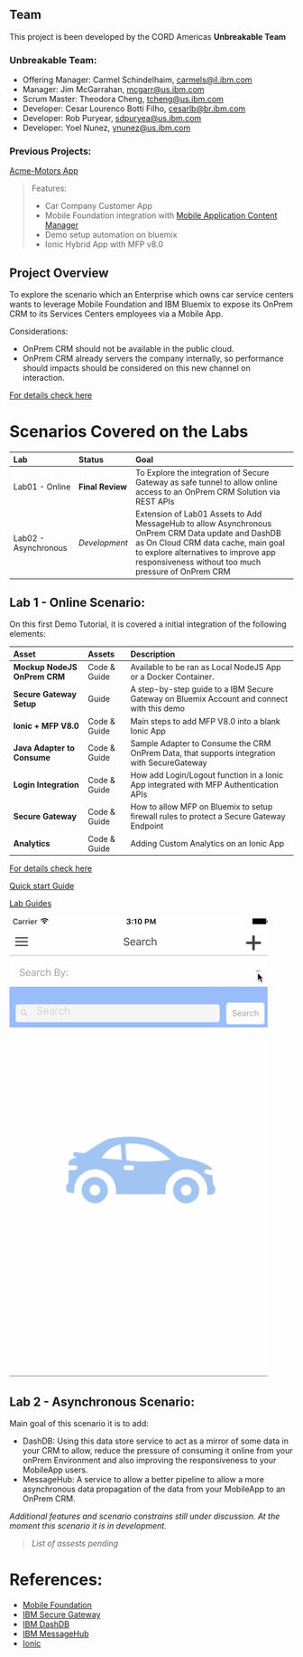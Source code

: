 ## Team

This project is been developed by the CORD Americas **Unbreakable Team**

### Unbreakable Team:

* Offering Manager: Carmel Schindelhaim, carmels@il.ibm.com
* Manager: Jim McGarrahan, mcgarr@us.ibm.com
* Scrum Master: Theodora Cheng, tcheng@us.ibm.com
* Developer: Cesar Lourenco Botti Filho, cesarlb@br.ibm.com
* Developer: Rob Puryear, sdpuryea@us.ibm.com
* Developer: Yoel Nunez, ynunez@us.ibm.com

### Previous Projects:

[Acme-Motors App](https://ibm.box.com/s/3j2r89z8acn4qdq6a08v7918idizifnb)
> Features:
> - Car Company Customer App
> - Mobile Foundation integration with [Mobile Application Content Manager](https://console.ng.bluemix.net/catalog/services/mobile-application-content-manager/)
> - Demo setup automation on bluemix
> - Ionic Hybrid App with MFP v8.0

## Project Overview

To explore the scenario which an Enterprise which owns car service centers wants to leverage Mobile Foundation and IBM Bluemix to expose its OnPrem CRM to its Services Centers employees via a Mobile App.

Considerations:
- OnPrem CRM should not be available in the public cloud.
- OnPrem CRM already servers the company internally, so performance should impacts should be considered on this new channel on interaction.

[For details check here](/Lab/0.Overview.md)


# Scenarios Covered on the Labs
| Lab                  | Status           | Goal                                                                                                                                                                                                                                    |
|:---------------------|:-----------------|:----------------------------------------------------------------------------------------------------------------------------------------------------------------------------------------------------------------------------------------|
| Lab01 - Online       | **Final Review** | To Explore the integration of Secure Gateway as safe tunnel to allow online access to an OnPrem CRM Solution via REST APIs                                                                                                              |
| Lab02 - Asynchronous | *Development*    | Extension of Lab01 Assets to Add MessageHub to allow Asynchronous OnPrem CRM Data update and DashDB as On Cloud CRM data cache, main goal to explore alternatives to improve app responsiveness without too much pressure of OnPrem CRM |


## Lab 1 - Online Scenario:
On this first Demo Tutorial, it is covered a initial integration of the following elements:

| Asset                        | Assets       | Description                                                                                 |
|:-----------------------------|:-------------|:--------------------------------------------------------------------------------------------|
| **Mockup NodeJS OnPrem CRM** | Code & Guide | Available to be ran as Local NodeJS App or a Docker Container.                              |
| **Secure Gateway Setup**     | Guide        | A step-by-step guide to a IBM Secure Gateway on Bluemix Account and connect with this demo  |
| **Ionic + MFP V8.0**         | Code & Guide | Main steps to add MFP V8.0 into a blank Ionic App                                           |
| **Java Adapter to Consume**  | Code & Guide | Sample Adapter to Consume the CRM OnPrem Data, that supports integration with SecureGateway |
| **Login Integration**        | Code & Guide | How  add Login/Logout function in a Ionic App integrated with MFP Authentication APIs       |
| **Secure Gateway**           | Code & Guide | How to allow MFP on Bluemix to setup firewall rules to protect a Secure Gateway Endpoint    |
| **Analytics**                | Code & Guide | Adding Custom Analytics on an Ionic App                                                     |

[For details check here](/Lab/1.%20introduction.md)

[Quick start Guide](Lab/2.%20quick-start.md)

[Lab Guides](/Lab/)

![Mini Demo](/Lab/img/demo.gif)


## Lab 2 - Asynchronous Scenario:

Main goal of this scenario it is to add:
- DashDB: Using this data store service to act as a mirror of some data in your CRM to allow, reduce the pressure of consuming it online from your onPrem Environment and also improving the responsiveness to your MobileApp users.
- MessageHub: A service to allow a better pipeline to allow a more asynchronous data propagation of the data from your MobileApp to an OnPrem CRM.


*Additional features and scenario constrains still under discussion. At the moment this scenario it is in development.*

> *List of assests pending*


# References:
- [Mobile Foundation](https://console.ng.bluemix.net/catalog/services/mobile-foundation/)
- [IBM Secure Gateway](https://console.ng.bluemix.net/catalog/services/secure-gateway/)
- [IBM DashDB](https://console.ng.bluemix.net/catalog/services/dashdb/)
- [IBM MessageHub](https://console.ng.bluemix.net/catalog/services/message-hub/)
- [Ionic](http://ionicframework.com/)
